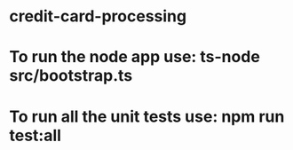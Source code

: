 # credit-card-processing

# To run the node app use: ts-node src/bootstrap.ts

# To run all the unit tests use: npm run test:all